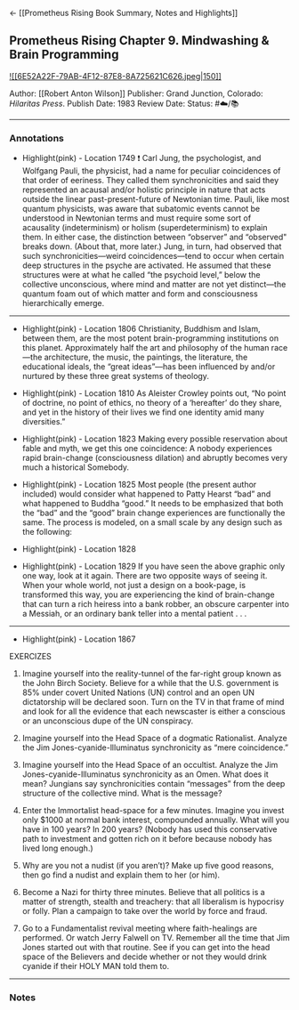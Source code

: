 <- [[Prometheus Rising Book Summary, Notes and Highlights]]
## Prometheus Rising Chapter 9. Mindwashing & Brain Programming

[ ![[6E52A22F-79AB-4F12-87E8-8A725621C626.jpeg|150]] ](https://www.amazon.com/Prometheus-Rising-Robert-Anton-Wilson/dp/0692710604/ref=mp_s_a_1_1?crid=MOVPIIBIMV2J&keywords=prometheus+rising&qid=1657671254&sprefix=prometh%2Caps%2C152&sr=8-1)

Author: [[Robert Anton Wilson]]
Publisher: Grand Junction, Colorado: _Hilaritas Press_.
Publish Date: 1983
Review Date:
Status: #☁️/📚 

___

### Annotations

- Highlight(pink) - Location 1749 ❗️
Carl Jung, the psychologist, and Wolfgang Pauli, the physicist, had a name for peculiar coincidences of that order of eeriness. They called them synchronicities and said they represented an acausal and/or holistic principle in nature that acts outside the linear past-present-future of Newtonian time. Pauli, like most quantum physicists, was aware that subatomic events cannot be understood in Newtonian terms and must require some sort of acausality (indeterminism) or holism (superdeterminism) to explain them. In either case, the distinction between “observer” and “observed" breaks down. (About that, more later.) Jung, in turn, had observed that such synchronicities—weird coincidences—tend to occur when certain deep structures in the psyche are activated. He assumed that these structures were at what he called “the psychoid level,” below the collective unconscious, where mind and matter are not yet distinct—the quantum foam out of which matter and form and consciousness hierarchically emerge.

---

- Highlight(pink) - Location 1806
Christianity, Buddhism and Islam, between them, are the most potent brain-programming institutions on this planet. Approximately half the art and philosophy of the human race—the architecture, the music, the paintings, the literature, the educational ideals, the “great ideas”—has been influenced by and/or nurtured by these three great systems of theology.

- Highlight(pink) - Location 1810
As Aleister Crowley points out, “No point of doctrine, no point of ethics, no theory of a ‘hereafter’ do they share, and yet in the history of their lives we find one identity amid many diversities.”

- Highlight(pink) - Location 1823
Making every possible reservation about fable and myth, we get this one coincidence: A nobody experiences rapid brain-change (consciousness dilation) and abruptly becomes very much a historical Somebody.

- Highlight(pink) - Location 1825
Most people (the present author included) would consider what happened to Patty Hearst “bad” and what happened to Buddha “good.” It needs to be emphasized that both the “bad” and the “good” brain change experiences are functionally the same. The process is modeled, on a small scale by any design such as the following:

- Highlight(pink) - Location 1828

- Highlight(pink) - Location 1829
If you have seen the above graphic only one way, look at it again. There are two opposite ways of seeing it. When your whole world, not just a design on a book-page, is transformed this way, you are experiencing the kind of brain-change that can turn a rich heiress into a bank robber, an obscure carpenter into a Messiah, or an ordinary bank teller into a mental patient . . .

---

- Highlight(pink) - Location 1867

EXERCIZES

1. Imagine yourself into the reality-tunnel of the far-right group known as the John Birch Society. Believe for a while that the U.S. government is 85% under covert United Nations (UN) control and an open UN dictatorship will be declared soon. Turn on the TV in that frame of mind and look for all the evidence that each newscaster is either a conscious or an unconscious dupe of the UN conspiracy.

2. Imagine yourself into the Head Space of a dogmatic Rationalist. Analyze the Jim Jones-cyanide-llluminatus synchronicity as “mere coincidence.”

3. Imagine yourself into the Head Space of an occultist. Analyze the Jim Jones-cyanide-Illuminatus synchronicity as an Omen. What does it mean? Jungians say synchronicities contain “messages” from the deep structure of the collective mind. What is the message?

4. Enter the Immortalist head-space for a few minutes. Imagine you invest only $1000 at normal bank interest, compounded annually. What will you have in 100 years? In 200 years? (Nobody has used this conservative path to investment and gotten rich on it before because nobody has lived long enough.)

5. Why are you not a nudist (if you aren’t)? Make up five good reasons, then go find a nudist and explain them to her (or him).

6. Become a Nazi for thirty three minutes. Believe that all politics is a matter of strength, stealth and treachery: that all liberalism is hypocrisy or folly. Plan a campaign to take over the world by force and fraud.

7. Go to a Fundamentalist revival meeting where faith-healings are performed. Or watch Jerry Falwell on TV. Remember all the time that Jim Jones started out with that routine. See if you can get into the head space of the Believers and decide whether or not they would drink cyanide if their HOLY MAN told them to.

___

### Notes

